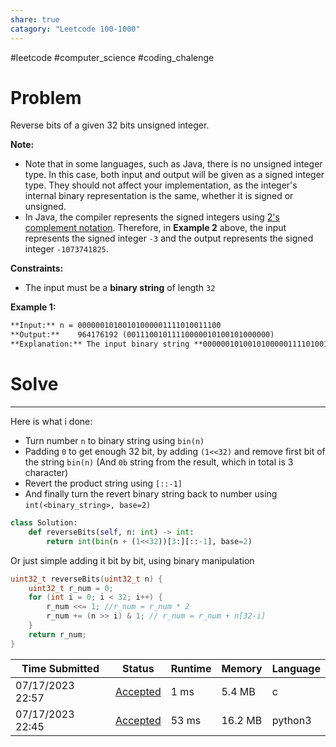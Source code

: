 ```yaml
---
share: true
catagory: "Leetcode 100-1000"
---
```

#leetcode #computer_science #coding_chalenge

# Problem

Reverse bits of a given 32 bits unsigned integer.

**Note:**

- Note that in some languages, such as Java, there is no unsigned integer type. In this case, both input and output will be given as a signed integer type. They should not affect your implementation, as the integer's internal binary representation is the same, whether it is signed or unsigned.
- In Java, the compiler represents the signed integers using [2's complement notation](https://en.wikipedia.org/wiki/Two%27s_complement). Therefore, in **Example 2** above, the input represents the signed integer `-3` and the output represents the signed integer `-1073741825`.

**Constraints:**

- The input must be a **binary string** of length `32`

**Example 1:**
```markdown
**Input:** n = 00000010100101000001111010011100
**Output:**    964176192 (00111001011110000010100101000000)
**Explanation:** The input binary string **00000010100101000001111010011100** represents the unsigned integer 43261596, so return 964176192 which its binary representation is **00111001011110000010100101000000**.
```

# Solve
---
Here is what i done:
- Turn number `n` to binary string using `bin(n)`
- Padding `0` to get enough 32 bit, by adding `(1<<32)` and remove first bit of the string `bin(n)` (And `0b` string from the result, which in total is 3 character)
- Revert the product string using `[::-1]`
- And finally turn the revert binary string back to number using `int(<binary_string>, base=2)` 
```python
class Solution:
    def reverseBits(self, n: int) -> int:
        return int(bin(n + (1<<32))[3:][::-1], base=2)
```

Or just simple adding it bit by bit, using binary manipulation
```c
uint32_t reverseBits(uint32_t n) {
    uint32_t r_num = 0;
    for (int i = 0; i < 32; i++) {
        r_num <<= 1; //r_num = r_num * 2
        r_num += (n >> i) & 1; // r_num = r_num + n[32-i] 
    }
    return r_num;
}
```

|Time Submitted|Status|Runtime|Memory|Language|
|---|---|---|---|---|
|07/17/2023 22:57|[Accepted](https://leetcode.com/submissions/detail/996817908/)|1 ms|5.4 MB|c|
|07/17/2023 22:45|[Accepted](https://leetcode.com/submissions/detail/996808729/)|53 ms|16.2 MB|python3|